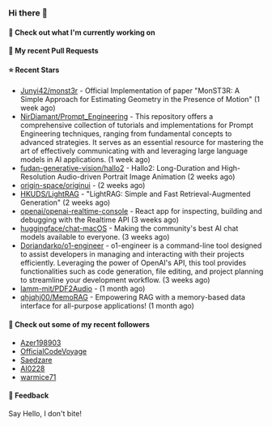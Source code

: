 ### Hi there 👋

#### 👷 Check out what I'm currently working on

#### 🔨 My recent Pull Requests


#### ⭐ Recent Stars

- [Junyi42/monst3r](https://github.com/Junyi42/monst3r) - Official Implementation of paper &#34;MonST3R: A Simple Approach for Estimating Geometry in the Presence of Motion&#34; (1 week ago)
- [NirDiamant/Prompt_Engineering](https://github.com/NirDiamant/Prompt_Engineering) - This repository offers a comprehensive collection of tutorials and implementations for Prompt Engineering techniques, ranging from fundamental concepts to advanced strategies. It serves as an essential resource for mastering the art of effectively communicating with and leveraging large language models in AI applications. (1 week ago)
- [fudan-generative-vision/hallo2](https://github.com/fudan-generative-vision/hallo2) - Hallo2: Long-Duration and High-Resolution Audio-driven Portrait Image Animation (2 weeks ago)
- [origin-space/originui](https://github.com/origin-space/originui) -  (2 weeks ago)
- [HKUDS/LightRAG](https://github.com/HKUDS/LightRAG) - &#34;LightRAG: Simple and Fast Retrieval-Augmented Generation&#34; (2 weeks ago)
- [openai/openai-realtime-console](https://github.com/openai/openai-realtime-console) - React app for inspecting, building and debugging with the Realtime API (3 weeks ago)
- [huggingface/chat-macOS](https://github.com/huggingface/chat-macOS) - Making the community&#39;s best AI chat models available to everyone. (3 weeks ago)
- [Doriandarko/o1-engineer](https://github.com/Doriandarko/o1-engineer) - o1-engineer is a command-line tool designed to assist developers in managing and interacting with their projects efficiently. Leveraging the power of OpenAI&#39;s API, this tool provides functionalities such as code generation, file editing, and project planning to streamline your development workflow. (3 weeks ago)
- [lamm-mit/PDF2Audio](https://github.com/lamm-mit/PDF2Audio) -  (1 month ago)
- [qhjqhj00/MemoRAG](https://github.com/qhjqhj00/MemoRAG) - Empowering RAG with a memory-based data interface for all-purpose applications! (1 month ago)

#### 👯 Check out some of my recent followers

- [Azer198903](https://github.com/Azer198903)
- [OfficialCodeVoyage](https://github.com/OfficialCodeVoyage)
- [Saedzare](https://github.com/Saedzare)
- [AI0228](https://github.com/AI0228)
- [warmice71](https://github.com/warmice71)

#### 💬 Feedback

Say Hello, I don't bite!
